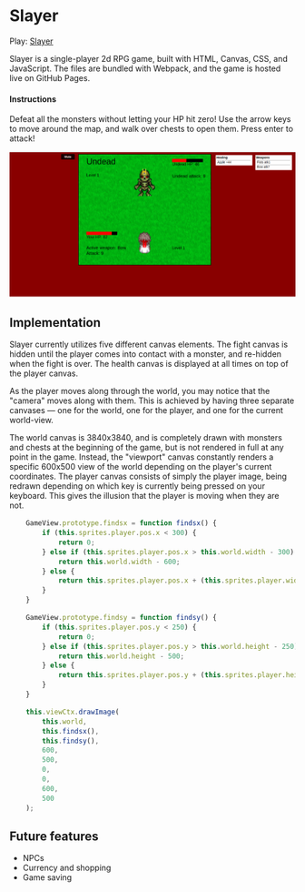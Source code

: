# Slayer

Play: [Slayer](https://savmus.github.io/Slayer/dist/)

Slayer is a single-player 2d RPG game, built with HTML, Canvas, CSS, and JavaScript. The files are bundled with Webpack, and the game is hosted live on GitHub Pages.

#### Instructions

Defeat all the monsters without letting your HP hit zero! Use the arrow keys to move around the map, and walk over chests to open them. Press enter to attack!

![Slay](./screenshots/fight.png)

## Implementation

Slayer currently utilizes five different canvas elements. The fight canvas is hidden until the player comes into contact with a monster, and re-hidden when the fight is over. The health canvas is displayed at all times on top of the player canvas.

As the player moves along through the world, you may notice that the "camera" moves along with them. This is achieved by having three separate canvases — one for the world, one for the player, and one for the current world-view.

The world canvas is 3840x3840, and is completely drawn with monsters and chests at the beginning of the game, but is not rendered in full at any point in the game. Instead, the "viewport" canvas constantly renders a specific 600x500 view of the world depending on the player's current coordinates. The player canvas consists of simply the player image, being redrawn depending on which key is currently being pressed on your keyboard. This gives the illusion that the player is moving when they are not.

```js
    GameView.prototype.findsx = function findsx() {
        if (this.sprites.player.pos.x < 300) {
            return 0;
        } else if (this.sprites.player.pos.x > this.world.width - 300) {
            return this.world.width - 600;
        } else {
            return this.sprites.player.pos.x + (this.sprites.player.width / 2) - 315;
        }
    }
```

```js
    GameView.prototype.findsy = function findsy() {
        if (this.sprites.player.pos.y < 250) {
            return 0;
        } else if (this.sprites.player.pos.y > this.world.height - 250) {
            return this.world.height - 500;
        } else {
            return this.sprites.player.pos.y + (this.sprites.player.height / 2) - 265;
        }
    }
```

```js
    this.viewCtx.drawImage(
        this.world, 
        this.findsx(), 
        this.findsy(), 
        600, 
        500, 
        0, 
        0, 
        600, 
        500
    );
```

## Future features

* NPCs
* Currency and shopping
* Game saving